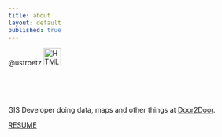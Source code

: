```yaml
---
title: about
layout: default
published: true
---
```


<body>
	
<div class="post">
	<p>
	<a class='post-title'>@ustroetz</a>
	<a href="https://github.com/ustroetz">
	<img src="https://github.global.ssl.fastly.net/images/modules/logos_page/GitHub-Mark.png" alt="HTML tutorial" width="35px" height="35px"/></a>
	</p></br></br></br>
	<p class='post-text'>GIS Developer doing data, maps and other things at <a href="https://www.door2door.io/">Door2Door</a>.</p>
</div>
<div class="connect">
<a class="resume" href="/Resume/resume_ustroetz.pdf">RESUME</a>
</div>
